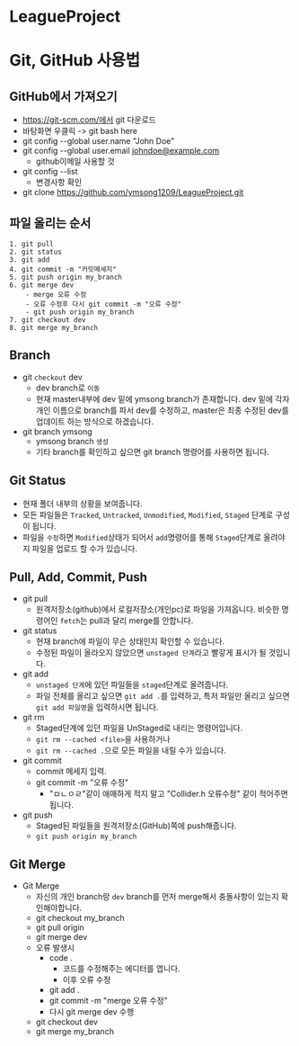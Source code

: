 # LeagueProject
# Git, GitHub 사용법
## GitHub에서 가져오기
- https://git-scm.com/에서 git 다운로드
- 바탕화면 우클릭 -> git bash here
- git config --global user.name "John Doe"
- git config --global user.email johndoe@example.com
    - github이메일 사용할 것
- git config --list
    - 변경사항 확인
- git clone https://github.com/ymsong1209/LeagueProject.git
## 파일 올리는 순서
    1. git pull
    2. git status
    3. git add
    4. git commit -m "커밋메세지"
    5. git push origin my_branch
    6. git merge dev
        - merge 오류 수정
        - 오류 수정후 다시 git commit -m "오류 수정"
        - git push origin my_branch
    7. git checkout dev
    8. git merge my_branch

## Branch
- git `checkout` dev
    - dev branch로 `이동`
    - 현재 master내부에 dev 밑에 ymsong branch가 존재합니다. dev 밑에 각자 개인 이름으로 branch를 파서 dev를 수정하고, master은 최종 수정된 dev를 업데이트 하는 방식으로 하겠습니다.
- git branch ymsong
    - ymsong branch `생성`
    - 기타 branch를 확인하고 싶으면 git branch 명령어를 사용하면 됩니다.
## Git Status
- 현재 폴더 내부의 상황을 보여줍니다.
- 모든 파일들은 `Tracked`, `Untracked`, `Unmodified`, `Modified`, `Staged` 단계로 구성이 됩니다.
- 파일을 `수정`하면 `Modified`상태가 되어서 `add`명령어를 통해 `Staged`단계로 올려야지 파일을 업로드 할 수가 있습니다.

## Pull, Add, Commit, Push
- git pull
    - 원격저장소(github)에서 로컬저장소(개인pc)로 파일을 가져옵니다. 비슷한 명령어인 `fetch`는 pull과 달리 merge를 안합니다.
- git status
    - 현재 branch에 파일이 무슨 상태인지 확인할 수 있습니다.
    - 수정된 파일이 올라오지 않았으면 `unstaged 단계`라고 빨갛게 표시가 될 것입니다.
- git add
    - `unstaged 단계`에 있던 파일들을 `staged`단계로 올려줍니다.
    - 파일 전체를 올리고 싶으면 `git add .`를 입력하고, 특저 파일만 올리고 싶으면 `git add 파일명`을 입력하시면 됩니다.
- git rm
    - Staged단계에 있던 파일을 UnStaged로 내리는 명령어입니다.
    - `git rm --cached <file>`을 사용하거나
    - `git rm --cached .`으로 모든 파일을 내릴 수가 있습니다.
- git commit
    - commit 메세지 입력.
    - git commit -m "오류 수정"
        - "ㅁㄴㅇㄹ"같이 애매하게 적지 말고 "Collider.h 오류수정" 같이 적어주면 됩니다.
- git push
    - Staged된 파일들을 원격저장소(GitHub)쪽에 push해줍니다.
    - `git push origin my_branch`

## Git Merge
- Git Merge
    - 자신의 개인 branch랑 `dev` branch를 먼저 merge해서 충돌사항이 있는지 확인해야합니다.
    - git checkout my_branch
    - git pull origin
    - git merge dev
    - 오류 발생시
        - code .
            - 코드를 수정해주는 에디터를 엽니다.
            - 이후 오류 수정
        - git add .
        - git commit -m "merge 오류 수정"
        - 다시 git merge dev 수행
    - git checkout dev
    - git merge my_branch
    


